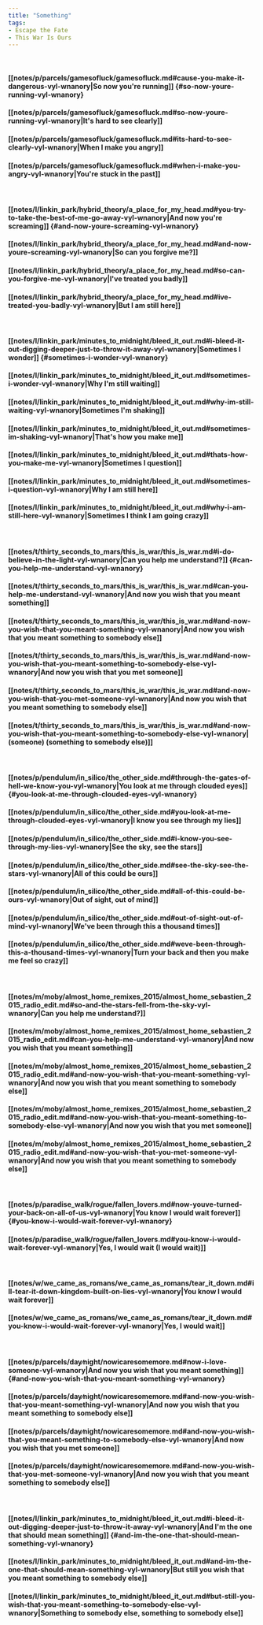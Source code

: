 ```yaml
---
title: "Something"
tags:
- Escape the Fate
- This War Is Ours
---
```

&nbsp;
#### [[notes/p/parcels/gamesofluck/gamesofluck.md#cause-you-make-it-dangerous-vyl-wnanory|So now you're running]] {#so-now-youre-running-vyl-wnanory}
#### [[notes/p/parcels/gamesofluck/gamesofluck.md#so-now-youre-running-vyl-wnanory|It's hard to see clearly]]
#### [[notes/p/parcels/gamesofluck/gamesofluck.md#its-hard-to-see-clearly-vyl-wnanory|When I make you angry]]
#### [[notes/p/parcels/gamesofluck/gamesofluck.md#when-i-make-you-angry-vyl-wnanory|You're stuck in the past]]
&nbsp;
#### [[notes/l/linkin_park/hybrid_theory/a_place_for_my_head.md#you-try-to-take-the-best-of-me-go-away-vyl-wnanory|And now you're screaming]] {#and-now-youre-screaming-vyl-wnanory}
#### [[notes/l/linkin_park/hybrid_theory/a_place_for_my_head.md#and-now-youre-screaming-vyl-wnanory|So can you forgive me?]]
#### [[notes/l/linkin_park/hybrid_theory/a_place_for_my_head.md#so-can-you-forgive-me-vyl-wnanory|I've treated you badly]]
#### [[notes/l/linkin_park/hybrid_theory/a_place_for_my_head.md#ive-treated-you-badly-vyl-wnanory|But I am still here]]
&nbsp;
#### [[notes/l/linkin_park/minutes_to_midnight/bleed_it_out.md#i-bleed-it-out-digging-deeper-just-to-throw-it-away-vyl-wnanory|Sometimes I wonder]] {#sometimes-i-wonder-vyl-wnanory}
#### [[notes/l/linkin_park/minutes_to_midnight/bleed_it_out.md#sometimes-i-wonder-vyl-wnanory|Why I'm still waiting]]
#### [[notes/l/linkin_park/minutes_to_midnight/bleed_it_out.md#why-im-still-waiting-vyl-wnanory|Sometimes I'm shaking]]
#### [[notes/l/linkin_park/minutes_to_midnight/bleed_it_out.md#sometimes-im-shaking-vyl-wnanory|That's how you make me]]
#### [[notes/l/linkin_park/minutes_to_midnight/bleed_it_out.md#thats-how-you-make-me-vyl-wnanory|Sometimes I question]]
#### [[notes/l/linkin_park/minutes_to_midnight/bleed_it_out.md#sometimes-i-question-vyl-wnanory|Why I am still here]]
#### [[notes/l/linkin_park/minutes_to_midnight/bleed_it_out.md#why-i-am-still-here-vyl-wnanory|Sometimes I think I am going crazy]]
&nbsp;
#### [[notes/t/thirty_seconds_to_mars/this_is_war/this_is_war.md#i-do-believe-in-the-light-vyl-wnanory|Can you help me understand?]] {#can-you-help-me-understand-vyl-wnanory}
#### [[notes/t/thirty_seconds_to_mars/this_is_war/this_is_war.md#can-you-help-me-understand-vyl-wnanory|And now you wish that you meant something]]
#### [[notes/t/thirty_seconds_to_mars/this_is_war/this_is_war.md#and-now-you-wish-that-you-meant-something-vyl-wnanory|And now you wish that you meant something to somebody else]]
#### [[notes/t/thirty_seconds_to_mars/this_is_war/this_is_war.md#and-now-you-wish-that-you-meant-something-to-somebody-else-vyl-wnanory|And now you wish that you met someone]]
#### [[notes/t/thirty_seconds_to_mars/this_is_war/this_is_war.md#and-now-you-wish-that-you-met-someone-vyl-wnanory|And now you wish that you meant something to somebody else]]
#### [[notes/t/thirty_seconds_to_mars/this_is_war/this_is_war.md#and-now-you-wish-that-you-meant-something-to-somebody-else-vyl-wnanory|(someone) (something to somebody else)]]
&nbsp;
#### [[notes/p/pendulum/in_silico/the_other_side.md#through-the-gates-of-hell-we-know-you-vyl-wnanory|You look at me through clouded eyes]] {#you-look-at-me-through-clouded-eyes-vyl-wnanory}
#### [[notes/p/pendulum/in_silico/the_other_side.md#you-look-at-me-through-clouded-eyes-vyl-wnanory|I know you see through my lies]]
#### [[notes/p/pendulum/in_silico/the_other_side.md#i-know-you-see-through-my-lies-vyl-wnanory|See the sky, see the stars]]
#### [[notes/p/pendulum/in_silico/the_other_side.md#see-the-sky-see-the-stars-vyl-wnanory|All of this could be ours]]
#### [[notes/p/pendulum/in_silico/the_other_side.md#all-of-this-could-be-ours-vyl-wnanory|Out of sight, out of mind]]
#### [[notes/p/pendulum/in_silico/the_other_side.md#out-of-sight-out-of-mind-vyl-wnanory|We've been through this a thousand times]]
#### [[notes/p/pendulum/in_silico/the_other_side.md#weve-been-through-this-a-thousand-times-vyl-wnanory|Turn your back and then you make me feel so crazy]]
&nbsp;
#### [[notes/m/moby/almost_home_remixes_2015/almost_home_sebastien_2015_radio_edit.md#so-and-the-stars-fell-from-the-sky-vyl-wnanory|Can you help me understand?]]
#### [[notes/m/moby/almost_home_remixes_2015/almost_home_sebastien_2015_radio_edit.md#can-you-help-me-understand-vyl-wnanory|And now you wish that you meant something]]
#### [[notes/m/moby/almost_home_remixes_2015/almost_home_sebastien_2015_radio_edit.md#and-now-you-wish-that-you-meant-something-vyl-wnanory|And now you wish that you meant something to somebody else]]
#### [[notes/m/moby/almost_home_remixes_2015/almost_home_sebastien_2015_radio_edit.md#and-now-you-wish-that-you-meant-something-to-somebody-else-vyl-wnanory|And now you wish that you met someone]]
#### [[notes/m/moby/almost_home_remixes_2015/almost_home_sebastien_2015_radio_edit.md#and-now-you-wish-that-you-met-someone-vyl-wnanory|And now you wish that you meant something to somebody else]]
&nbsp;
#### [[notes/p/paradise_walk/rogue/fallen_lovers.md#now-youve-turned-your-back-on-all-of-us-vyl-wnanory|You know I would wait forever]] {#you-know-i-would-wait-forever-vyl-wnanory}
#### [[notes/p/paradise_walk/rogue/fallen_lovers.md#you-know-i-would-wait-forever-vyl-wnanory|Yes, I would wait (I would wait)]]
&nbsp;
#### [[notes/w/we_came_as_romans/we_came_as_romans/tear_it_down.md#ill-tear-it-down-kingdom-built-on-lies-vyl-wnanory|You know I would wait forever]]
#### [[notes/w/we_came_as_romans/we_came_as_romans/tear_it_down.md#you-know-i-would-wait-forever-vyl-wnanory|Yes, I would wait]]
&nbsp;
#### [[notes/p/parcels/day∕night/nowicaresomemore.md#now-i-love-someone-vyl-wnanory|And now you wish that you meant something]] {#and-now-you-wish-that-you-meant-something-vyl-wnanory}
#### [[notes/p/parcels/day∕night/nowicaresomemore.md#and-now-you-wish-that-you-meant-something-vyl-wnanory|And now you wish that you meant something to somebody else]]
#### [[notes/p/parcels/day∕night/nowicaresomemore.md#and-now-you-wish-that-you-meant-something-to-somebody-else-vyl-wnanory|And now you wish that you met someone]]
#### [[notes/p/parcels/day∕night/nowicaresomemore.md#and-now-you-wish-that-you-met-someone-vyl-wnanory|And now you wish that you meant something to somebody else]]
&nbsp;
#### [[notes/l/linkin_park/minutes_to_midnight/bleed_it_out.md#i-bleed-it-out-digging-deeper-just-to-throw-it-away-vyl-wnanory|And I'm the one that should mean something]] {#and-im-the-one-that-should-mean-something-vyl-wnanory}
#### [[notes/l/linkin_park/minutes_to_midnight/bleed_it_out.md#and-im-the-one-that-should-mean-something-vyl-wnanory|But still you wish that you meant something to somebody else]]
#### [[notes/l/linkin_park/minutes_to_midnight/bleed_it_out.md#but-still-you-wish-that-you-meant-something-to-somebody-else-vyl-wnanory|Something to somebody else, something to somebody else]]
